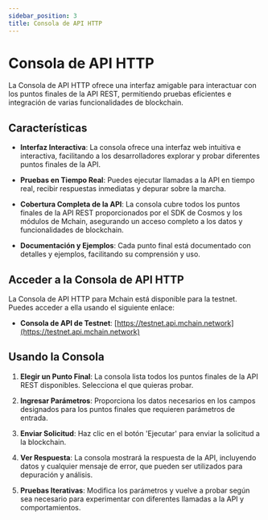 ```yaml
---
sidebar_position: 3
title: Consola de API HTTP
---
```


# Consola de API HTTP

La Consola de API HTTP ofrece una interfaz amigable para interactuar con los puntos finales de la API REST, permitiendo pruebas eficientes e integración de varias funcionalidades de blockchain.

## Características

- **Interfaz Interactiva**: La consola ofrece una interfaz web intuitiva e interactiva, facilitando a los desarrolladores explorar y probar diferentes puntos finales de la API.

- **Pruebas en Tiempo Real**: Puedes ejecutar llamadas a la API en tiempo real, recibir respuestas inmediatas y depurar sobre la marcha.

- **Cobertura Completa de la API**: La consola cubre todos los puntos finales de la API REST proporcionados por el SDK de Cosmos y los módulos de Mchain, asegurando un acceso completo a los datos y funcionalidades de blockchain.

- **Documentación y Ejemplos**: Cada punto final está documentado con detalles y ejemplos, facilitando su comprensión y uso.

## Acceder a la Consola de API HTTP

La Consola de API HTTP para Mchain está disponible para la testnet. Puedes acceder a ella usando el siguiente enlace:

- **Consola de API de Testnet**: [https://testnet.api.mchain.network](https://testnet.api.mchain.network)

## Usando la Consola

1. **Elegir un Punto Final**: La consola lista todos los puntos finales de la API REST disponibles. Selecciona el que quieras probar.

2. **Ingresar Parámetros**: Proporciona los datos necesarios en los campos designados para los puntos finales que requieren parámetros de entrada.

3. **Enviar Solicitud**: Haz clic en el botón 'Ejecutar' para enviar la solicitud a la blockchain.

4. **Ver Respuesta**: La consola mostrará la respuesta de la API, incluyendo datos y cualquier mensaje de error, que pueden ser utilizados para depuración y análisis.

5. **Pruebas Iterativas**: Modifica los parámetros y vuelve a probar según sea necesario para experimentar con diferentes llamadas a la API y comportamientos.
